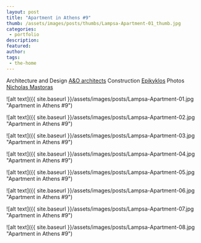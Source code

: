 ```yaml
---
layout: post
title: "Apartment in Athens #9"
thumb: /assets/images/posts/thumbs/Lampsa-Apartment-01_thumb.jpg
categories:
 - portfolio
description:
featured:
author: 
tags:
 - the-home
---
```


<p class="credits">
    <span class="title">Architecture and Design</span>
        <span class="contributor"><a href="https://www.aandoarchitects.com/">A&O architects</a></span>
    <span class="title">Construction</span>
        <span class="contributor"><a href="https://epikyklos.gr">Epikyklos</a></span>
    <span class="title">Photos</span>
        <span class="contributor"><a href="https://nicholasmastoras.com/">Nicholas Mastoras</a></span> 
</p>

![alt text]({{ site.baseurl }}/assets/images/posts/Lampsa-Apartment-01.jpg "Apartment in Athens #9")

![alt text]({{ site.baseurl }}/assets/images/posts/Lampsa-Apartment-02.jpg "Apartment in Athens #9")

![alt text]({{ site.baseurl }}/assets/images/posts/Lampsa-Apartment-03.jpg "Apartment in Athens #9")

![alt text]({{ site.baseurl }}/assets/images/posts/Lampsa-Apartment-04.jpg "Apartment in Athens #9")

![alt text]({{ site.baseurl }}/assets/images/posts/Lampsa-Apartment-05.jpg "Apartment in Athens #9")

![alt text]({{ site.baseurl }}/assets/images/posts/Lampsa-Apartment-06.jpg "Apartment in Athens #9")

![alt text]({{ site.baseurl }}/assets/images/posts/Lampsa-Apartment-07.jpg "Apartment in Athens #9")

![alt text]({{ site.baseurl }}/assets/images/posts/Lampsa-Apartment-08.jpg "Apartment in Athens #9")